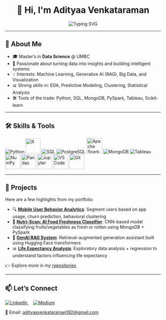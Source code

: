 <h1 align="center">
  👋 Hi, I'm Adityaa Venkataraman
</h1>

<p align="center">
  <img src="https://readme-typing-svg.demolab.com?font=Fira+Code&pause=1000&center=true&vCenter=true&width=500&lines=Data+Analyst;Data+Scientist;AI+Enthusiast" alt="Typing SVG" />
</p>

---

## 🚀 About Me

- 🎓 Master’s in **Data Science** @ UMBC
- 🧠 Passionate about turning data into insights and building intelligent systems
- 💡 Interests: Machine Learning, Generative AI (RAG), Big Data, and Visualization
- 📊 Strong skills in: EDA, Predictive Modeling, Clustering, Statistical Analysis
- 🛠️ Tools of the trade: Python, SQL, MongoDB, PySpark, Tableau, Scikit-learn

---

## 🛠️ Skills & Tools

<p >
  <img src="https://img.icons8.com/color/48/000000/python--v1.png" alt="Python"/>
  <img src="https://cdn.jsdelivr.net/gh/devicons/devicon/icons/r/r-original.svg" width="48" alt="R"/>
  <img src="https://img.icons8.com/fluency/48/000000/mysql-logo.png" alt="SQL"/>
   <img src="https://img.icons8.com/color/48/000000/postgreesql.png" alt="PostgreSQL"/>
    <img src="https://cdn.jsdelivr.net/gh/devicons/devicon/icons/apache/apache-original.svg" alt="Apache Spark" width="50" height="50"/>
  <img src="https://img.icons8.com/color/48/000000/mongodb.png" alt="MongoDB"/>
  <img src="https://img.icons8.com/color/48/000000/tableau-software.png" alt="Tableau"/>
  <img src="https://upload.wikimedia.org/wikipedia/commons/3/31/NumPy_logo_2020.svg" width="48" alt="NumPy"/>
  <img src="https://upload.wikimedia.org/wikipedia/commons/e/ed/Pandas_logo.svg" width="48" alt="Pandas"/>
  <img src="https://upload.wikimedia.org/wikipedia/commons/3/38/Jupyter_logo.svg" width="48" alt="Jupyter"/>
  <img src="https://cdn.jsdelivr.net/gh/devicons/devicon/icons/vscode/vscode-original.svg" width="48" alt="VS Code"/>
  <img src="https://cdn.jsdelivr.net/gh/devicons/devicon/icons/git/git-original.svg" width="48" alt="Git"/>
</p>



---

## 💼 Projects

Here are a few highlights from my portfolio:

- 🔍 **[Mobile User Behavior Analytics](#)**: Segment users based on app usage, churn prediction, behavioral clustering
- 🥦 **[Nutri-Scan: AI Food Freshness Classifier](#)**: CNN-based model classifying fruits/vegetables as fresh or rotten using MongoDB + PySpark
- 🤖 **[GenAI RAG System](#)**: Retrieval-augmented generation assistant built using Hugging Face transformers
- 📊 **[Life Expectancy Analysis](#)**: Exploratory data analysis + regression to understand factors influencing life expectancy

👉 Explore more in my [repositories](https://github.com/adityaavenkataraman192?tab=repositories)

---

## 📫 Let’s Connect

<p>
  <a href="https://www.linkedin.com/in/adityaa-venkataraman-96a6871a8/" target="_blank">
    <img src="https://img.icons8.com/color/48/000000/linkedin.png" alt="LinkedIn"/>
  </a>
  &nbsp;&nbsp;&nbsp;
  <a href="https://medium.com/@adityaavenkataraman192"  target="_blank">
    <img src="https://img.icons8.com/ios-filled/50/000000/medium-logo.png" alt="Medium"/>
  </a>
</p>

<p>
  📧 Email: <a href="mailto:adityaavenkataraman192@gmail.com">adityaavenkataraman192@gmail.com</a>
</p>

